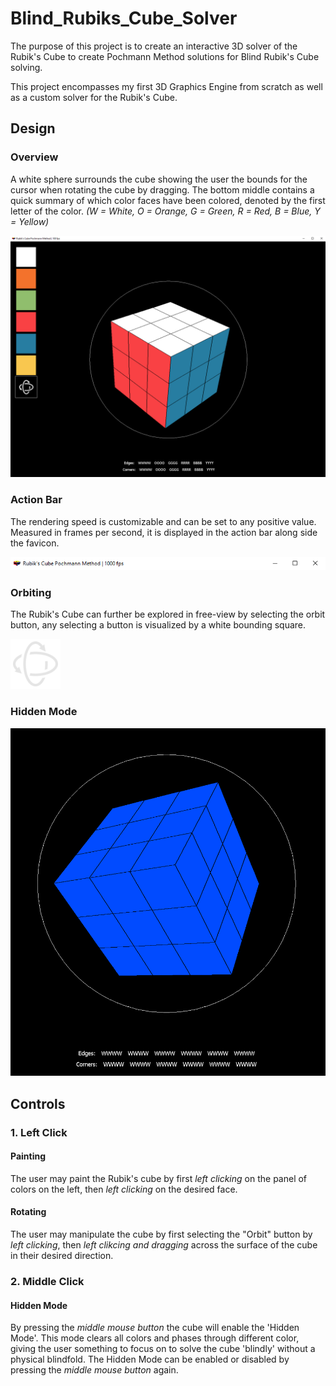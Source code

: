 # Blind_Rubiks_Cube_Solver

The purpose of this project is to create an interactive 3D solver of the Rubik's Cube to create Pochmann Method solutions for Blind Rubik's Cube solving.

This project encompasses my first 3D Graphics Engine from scratch as well as a custom solver for the Rubik's Cube.

## Design

### Overview

A white sphere surrounds the cube showing the user the bounds for the cursor when rotating the cube by dragging.
The bottom middle contains a quick summary of which color faces have been colored, denoted by the first letter of the color.
*(W = White, O = Orange, G = Green, R = Red, B = Blue, Y = Yellow)*

![image](imgs/progress_snapshot2.png)

### Action Bar
The rendering speed is customizable and can be set to any positive value. Measured in frames per second, it is displayed in the action bar along side the favicon.

![image](imgs/action_bar.png)

### Orbiting
The Rubik's Cube can further be explored in free-view by selecting the orbit button, any selecting a button is visualized by a white bounding square.

![image](imgs/orbit.png)

### Hidden Mode

![image](imgs/hidden_mode.png)

## Controls

### 1. Left Click
#### Painting
The user may paint the Rubik's cube by first *left clicking* on the panel of colors on the left, then *left clicking* on the desired face.
#### Rotating
The user may manipulate the cube by first selecting the "Orbit" button by *left clicking*, then *left clikcing and dragging* across the surface of the cube in their desired direction.
### 2. Middle Click
#### Hidden Mode
By pressing the *middle mouse button* the cube will enable the 'Hidden Mode'. This mode clears all colors and phases through different color, giving the user something to focus on to solve the cube 'blindly' without a physical blindfold.
The Hidden Mode can be enabled or disabled by pressing the *middle mouse button* again.
